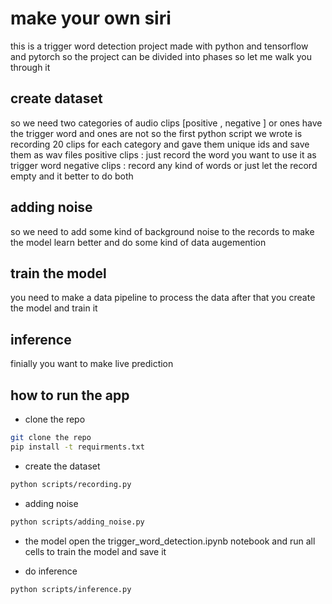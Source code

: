 # make your own siri 

this is a trigger word detection project made with python and tensorflow and pytorch so the project can 
be divided into phases so let me walk you through it 

## create dataset 
so we need two categories of audio clips [positive , negative ] or ones  have the trigger word and ones are not 
so the first python script we wrote is recording 20 clips for each category and gave them unique ids 
and save them as wav files 
positive clips : just record the word you want to use it as trigger word 
negative clips : record any kind of words or just let the record empty and it better to do both 

## adding noise 
so we need to add some kind of background noise to the records to make the model learn better and do some 
kind of data augemention  

## train the model 
you need to make a data pipeline to process the data after that you create the model and train it 

## inference 
finially you want to make live prediction 

## how to run the app 

- clone the repo 
```bash 
git clone the repo 
pip install -t requirments.txt 
``` 

- create the dataset 
```bash 
python scripts/recording.py 
``` 
- adding noise 
```bash
python scripts/adding_noise.py
``` 
- the model 
open the trigger_word_detection.ipynb notebook and run all cells to train the model and save it 

- do inference 
```bash 
python scripts/inference.py 
``` 
